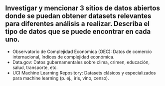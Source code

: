 ## Investigar y mencionar 3 sitios de datos abiertos donde se puedan obtener datasets relevantes para diferentes análisis a realizar. Describa el tipo de datos que se puede encontrar en cada uno.

- Observatorio de Complejidad Económica (OEC): Datos de comercio internacional, índices de complejidad económica.
- Data.gov: Datos gubernamentales sobre clima, crimen, educación, salud, transporte, etc.
- UCI Machine Learning Repository: Datasets clásicos y especializados para machine learning (p. ej., iris, vino, censo).